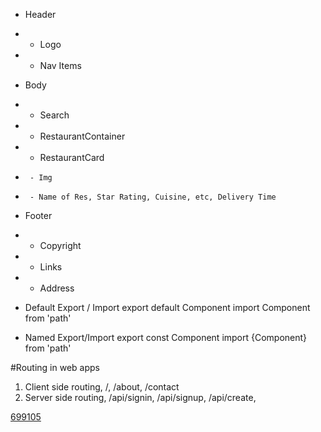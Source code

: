 - Header
- - Logo
- - Nav Items
- Body
- - Search
- - RestaurantContainer
- - RestaurantCard
-      - Img
-      - Name of Res, Star Rating, Cuisine, etc, Delivery Time
- Footer
- - Copyright
- - Links
- - Address

- Default Export / Import
  export default Component
  import Component from 'path'

- Named Export/Import
  export const Component
  import {Component} from 'path'

#Routing in web apps

1. Client side routing, /, /about, /contact
2. Server side routing, /api/signin, /api/signup, /api/create,

[699105](http://localhost:1234/restaturants/699105)
